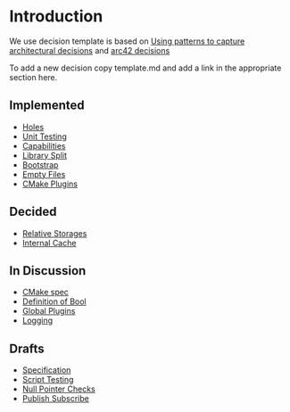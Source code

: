 # Introduction

We use decision template is based on
[Using patterns to capture architectural decisions](http://www.cs.rug.nl/~paris/papers/IEEESW07.pdf)
and [arc42 decisions](http://confluence.arc42.org/display/templateEN/9.+Design+Decisions)

To add a new decision copy template.md and add a link in the appropriate
section here.

## Implemented

- [Holes](holes.md)
- [Unit Testing](unit_testing.md)
- [Capabilities](capabilities.md)
- [Library Split](library_split.md)
- [Bootstrap](bootstrap.md)
- [Empty Files](empty_files.md)
- [CMake Plugins](cmake_plugins.md)

## Decided

- [Relative Storages](relative.md)
- [Internal Cache](internal_cache.md)

## In Discussion

- [CMake spec](cmake_spec.md)
- [Definition of Bool](bool.md)
- [Global Plugins](global_plugins.md)
- [Logging](logging.md)

## Drafts

- [Specification](specification.md)
- [Script Testing](script_testing.md)
- [Null Pointer Checks](null_pointer_checks.md)
- [Publish Subscribe](pubsub.md)
